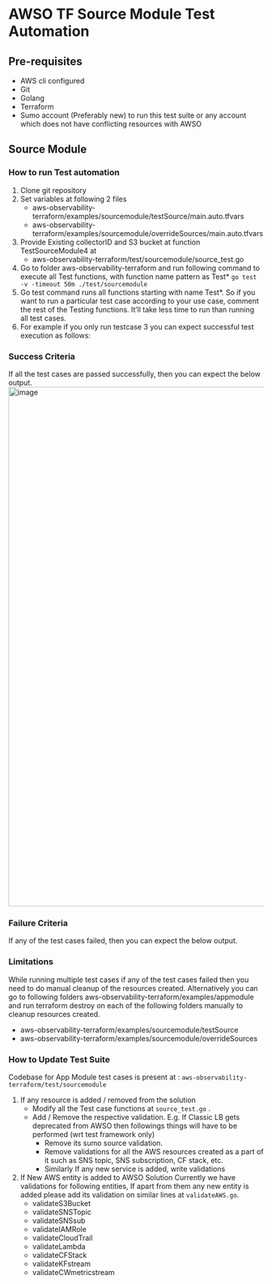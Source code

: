 # AWSO TF Source Module Test Automation

## Pre-requisites

- AWS cli configured
- Git
- Golang
- Terraform
- Sumo account (Preferably new) to run this test suite or any account which does not have conflicting resources with AWSO

## Source Module
### How to run Test automation 
1. Clone git repository
2. Set variables at following 2 files
   - aws-observability-terraform/examples/sourcemodule/testSource/main.auto.tfvars
   - aws-observability-terraform/examples/sourcemodule/overrideSources/main.auto.tfvars
3. Provide Existing collectorID and S3 bucket at function TestSourceModule4 at
   - aws-observability-terraform/test/sourcemodule/source_test.go
4. Go to folder aws-observability-terraform and run following command to execute all Test functions, with function name pattern as Test* 
```go test -v -timeout 50m ./test/sourcemodule```
5. Go test command runs all functions starting with name Test*. So if you want to run a particular test case according to your use case, comment the rest of the Testing functions. It’ll take less time to run than running all test cases.
6. For example if you only run testcase 3 you can expect successful test execution as follows:

### Success Criteria
If all the test cases are passed successfully, then you can expect the below output. 
<img width="1024" alt="image" src="https://user-images.githubusercontent.com/87634042/177769695-79631f57-ea51-4fd7-b9cc-ab75251c052b.png">


### Failure Criteria
If any of the test cases failed, then you can expect the below output. 

### Limitations
While running multiple test cases if any of the test cases failed then you need to do manual cleanup of the resources created. Alternatively you can go to following folders aws-observability-terraform/examples/appmodule and run terraform destroy on each of the following folders manually to cleanup resources created.
 - aws-observability-terraform/examples/sourcemodule/testSource
 - aws-observability-terraform/examples/sourcemodule/overrideSources

### How to Update Test Suite
Codebase for App Module test cases is present at : ```aws-observability-terraform/test/sourcemodule```
1. If any resource is added / removed from the solution
   - Modify all the Test case functions at ```source_test.go``` . 
   - Add / Remove the respective validation. E.g. If Classic LB gets deprecated from AWSO then followings things will have to be performed (wrt test framework only)
     - Remove its sumo source validation.
     - Remove validations for all the AWS resources created as a part of it such as SNS topic, SNS subscription, CF stack, etc.
     - Similarly If any new service is added, write validations
2. If New AWS entity is added to AWSO Solution
Currently we have validations for following entities, If apart from them any new entity is added please add its validation on similar lines at ```validateAWS.go```.
   - validateS3Bucket
   - validateSNSTopic
   - validateSNSsub
   - validateIAMRole
   - validateCloudTrail
   - validateLambda
   - validateCFStack
   - validateKFstream
   - validateCWmetricstream

